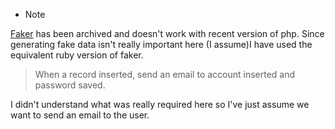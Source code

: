 * Note

[Faker](https://github.com/fzaninotto/Faker) has been archived and doesn't work with recent version of php. Since generating fake data isn't really important here (I assume)I have used the equivalent ruby version of faker.

> When a record inserted, send an email to account inserted and password saved.

I didn't understand what was really required here so I've just assume we want to send an email to the user.
